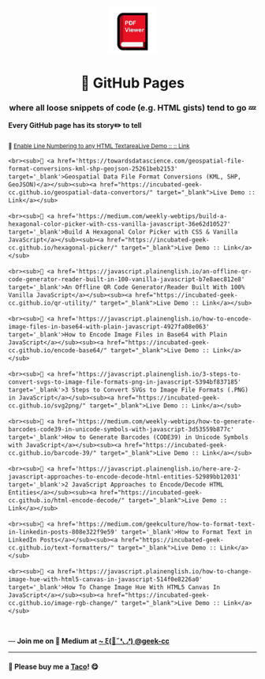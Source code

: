 <div align="center">
  <img src="https://github.com/incubated-geek-cc/OfflinePDFViewer/raw/main/img/logo.png" width="96" alt="logo">

  # 📄 GitHub Pages

  ### where all loose snippets of code (e.g. HTML gists) tend to go 💤

<div align="left">

  **Every GitHub page has its story✏️ to tell**

</div>
<div align="left">
	<sub>📑 <a href='https://medium.com/weekly-webtips/enable-line-numbering-to-any-html-textarea-35e15ea320e2' target='_blank'>Enable Line Numbering to any HTML Textarea</a></sub><sub><a href="https://incubated-geek-cc.github.io/code-editors/" target="_blank">Live Demo :: :: Link</a></sub>

	<br><sub>📑 <a href='https://towardsdatascience.com/geospatial-file-format-conversions-kml-shp-geojson-25261beb2153' target='_blank'>Geospatial Data File Format Conversions (KML, SHP, GeoJSON)</a></sub><sub><a href="https://incubated-geek-cc.github.io/geospatial-data-convertors/" target="_blank">Live Demo :: Link</a></sub>

	<br><sub>📑 <a href='https://medium.com/weekly-webtips/build-a-hexagonal-color-picker-with-css-vanilla-javascript-36e62d10527' target='_blank'>Build A Hexagonal Color Picker with CSS & Vanilla JavaScript</a></sub><sub><a href="https://incubated-geek-cc.github.io/hexagonal-picker/" target="_blank">Live Demo :: Link</a></sub>

	<br><sub>📑 <a href='https://javascript.plainenglish.io/an-offline-qr-code-generator-reader-built-in-100-vanilla-javascript-b7e8aec812e8' target='_blank'>An Offline QR Code Generator/Reader Built With 100% Vanilla JavaScript</a></sub><sub><a href="https://incubated-geek-cc.github.io/qr-utility/" target="_blank">Live Demo :: Link</a></sub>

	<br><sub>📑 <a href='https://javascript.plainenglish.io/how-to-encode-image-files-in-base64-with-plain-javascript-4927fa08e063' target='_blank'>How to Encode Image Files in Base64 with Plain JavaScript</a></sub><sub><a href="https://incubated-geek-cc.github.io/encode-base64/" target="_blank">Live Demo :: Link</a></sub>

	<br><sub>📑 <a href='https://javascript.plainenglish.io/3-steps-to-convert-svgs-to-image-file-formats-png-in-javascript-5394bf837185' target='_blank'>3 Steps to Convert SVGs to Image File Formats (.PNG) in JavaScript</a></sub><sub><a href="https://incubated-geek-cc.github.io/svg2png/" target="_blank">Live Demo :: Link</a></sub>

	<br><sub>📑 <a href='https://medium.com/weekly-webtips/how-to-generate-barcodes-code39-in-unicode-symbols-with-javascript-3d53559b877c' target='_blank'>How to Generate Barcodes (CODE39) in Unicode Symbols with JavaScript</a></sub><sub><a href="https://incubated-geek-cc.github.io/barcode-39/" target="_blank">Live Demo :: Link</a></sub>

	<br><sub>📑 <a href='https://javascript.plainenglish.io/here-are-2-javascript-approaches-to-encode-decode-html-entities-52989bb12031' target='_blank'>2 JavaScript Approaches to Encode/Decode HTML Entities</a></sub><sub><a href="https://incubated-geek-cc.github.io/html-encode-decode/" target="_blank">Live Demo :: Link</a></sub>

	<br><sub>📑 <a href='https://medium.com/geekculture/how-to-format-text-in-linkedin-posts-808e322f9e59' target='_blank'>How to Format Text in LinkedIn Posts</a></sub><sub><a href="https://incubated-geek-cc.github.io/text-formatters/" target="_blank">Live Demo :: Link</a></sub>

	<br><sub>📑 <a href='https://javascript.plainenglish.io/how-to-change-image-hue-with-html5-canvas-in-javascript-514f0e8226a0' target='_blank'>How To Change Image Hue With HTML5 Canvas In JavaScript</a></sub><sub><a href="https://incubated-geek-cc.github.io/image-rgb-change/" target="_blank">Live Demo :: Link</a></sub>
</div>
</div>
<br>
<p>— <b>Join me on 📝 <b>Medium</b> at <a href='https://medium.com/@geek-cc' target='_blank'>~ ξ(🎀˶❛◡❛) @geek-cc</a></b></p>

---

#### 🌮 Please buy me a <a href='https://www.buymeacoffee.com/geekcc' target='_blank'>Taco</a>! 😋